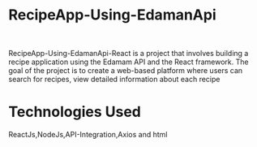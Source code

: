 <h1> RecipeApp-Using-EdamanApi</h1><br>
<p>RecipeApp-Using-EdamanApi-React is a project that involves building a recipe application using the Edamam API and the React framework. The goal of the project is to create a web-based platform where users can search for recipes, view detailed information about each recipe</p>
<h1>Technologies Used</h1>
<p>ReactJs,NodeJs,API-Integration,Axios and html</p>
